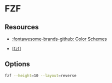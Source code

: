 FZF
===

Resources
---

- [:fontawesome-brands-github: Color
    Schemes](https://github.com/junegunn/fzf/wiki/Color-schemes)

- [[fzf]]

Options
---

```bash
fzf --height=10 --layout=reverse
```

[//begin]: # "Autogenerated link references for markdown compatibility"
[fzf]: ../../vim/plugins/fzf.md "fzf.vim"
[//end]: # "Autogenerated link references"
